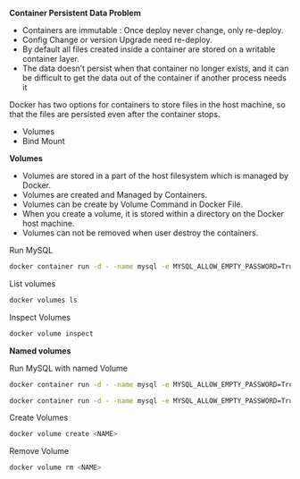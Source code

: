 **Container Persistent Data Problem**
- Containers are immutable : Once deploy never change, only re-deploy.
- Config Change or version Upgrade need re-deploy.
- By default all files created inside a container are stored on a writable container layer.
- The data doesn’t persist when that container no longer exists, and it can be difficult to get the data out of the container if another process needs it

Docker has two options for containers to store files in the host machine, so that the files are persisted even after the container stops.
- Volumes
- Bind Mount

**Volumes** 
- Volumes are stored in a part of the host filesystem which is managed by Docker. 
- Volumes are created and Managed by Containers.
- Volumes can be create by Volume Command in Docker File.
- When you create a volume, it is stored within a directory on the Docker host machine.
- Volumes can not be removed when user destroy the containers.

Run MySQL
```bash
docker container run -d - -name mysql -e MYSQL_ALLOW_EMPTY_PASSWORD=True mysql
```

List volumes 
```bash
docker volumes ls
```

Inspect Volumes
```bash
docker volume inspect
```

**Named volumes**

Run MySQL with named Volume
```bash
docker container run -d - -name mysql -e MYSQL_ALLOW_EMPTY_PASSWORD=True - -mount source=mysql-db, target=/var/lib/mysql mysql
```
```bash
docker container run -d - -name mysql -e MYSQL_ALLOW_EMPTY_PASSWORD=True -v mysql-db:/var/lib/ mysql mysql
```

Create Volumes 
```bash
docker volume create <NAME>
```

Remove Volume 
```bash
docker volume rm <NAME>
```
